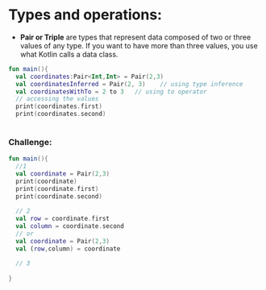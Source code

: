 # Types and operations:
* **Pair or Triple** are types that represent data composed of two or three values of any type. If you want to have more than three values, you use what Kotlin calls a data
class.
```kotlin
fun main(){
  val coordinates:Pair<Int,Int> = Pair(2,3)
  val coordinatesInferred = Pair(2, 3)    // using type inference 
  val coordinatesWithTo = 2 to 3   // using to operator
  // accessing the values
  print(coordinates.first)
  print(coordinates.second)
  
```
### Challenge:
```kotlin
fun main(){
  //1
  val coordinate = Pair(2,3)
  print(coordinate)
  print(coordinate.first)
  print(coordinate.second)
 
  // 2
  val row = coordinate.first
  val column = coordinate.second
  // or
  val coordinate = Pair(2,3)
  val (row,column) = coordinate
  
  // 3
  
}
```
  
  
